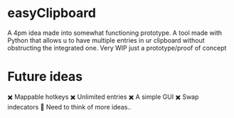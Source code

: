 # easyClipboard
 A 4pm idea made into somewhat functioning prototype.
 A tool made with Python that allows u to have multiple entries in ur clipboard without obstructing the integrated one.
 Very WIP just a prototype/proof of concept
# Future ideas
:heavy_multiplication_x: Mappable hotkeys
:heavy_multiplication_x: Unlimited entries
:heavy_multiplication_x: A simple GUI
:heavy_multiplication_x: Swap indecators
:thinking: Need to think of more ideas..
